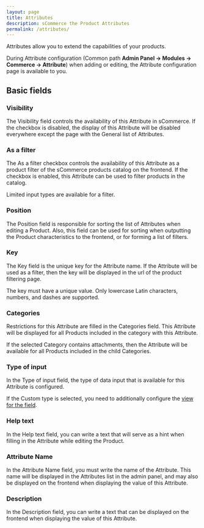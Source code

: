 ```yaml
---
layout: page
title: Attributes
description: sCommerce the Product Attributes
permalink: /attributes/
---
```

Attributes allow you to extend the capabilities of your products.

During Attribute configuration (Common path **Admin Panel -> Modules -> Commerce -> Attribute**)
when adding or editing, the Attribute configuration page is available to you.

## Basic fields

### Visibility

The Visibility field controls the availability of this Attribute in sCommerce. If the checkbox is disabled,
the display of this Attribute will be disabled everywhere except the page with the General list of Attributes.

### As a filter

The As a filter checkbox controls the availability of this Attribute as a product filter of the sCommerce
products catalog on the frontend. If the checkbox is enabled, this Attribute can be used to filter products
in the catalog.

Limited input types are available for a filter.

### Position

The Position field is responsible for sorting the list of Attributes when editing a Product. Also,
this field can be used for sorting when outputting the Product characteristics to the frontend,
or for forming a list of filters.

### Key

The Key field is the unique key for the Attribute name. If the Attribute will be used as a filter,
then the key will be displayed in the url of the product filtering page.

The key must have a unique value. Only lowercase Latin characters, numbers, and dashes are supported.

### Categories

Restrictions for this Attribute are filled in the Categories field. This Attribute will be displayed
for all Products included in the category with this Attribute.

If the selected Category contains attachments, then the Attribute will be available for all Products
included in the child Categories.

### Type of input

In the Type of input field, the type of data input that is available for this Attribute is configured.

If the Custom type is selected, you need to additionally configure the
[view for the field]({{site.baseurl}}/attributes/custom/).

### Help text

In the Help text field, you can write a text that will serve as a hint when filling in the Attribute
while editing the Product.

### Attribute Name

In the Attribute Name field, you must write the name of the Attribute. This name will be displayed in
the Attributes list in the admin panel, and may also be displayed on the frontend when displaying the
value of this Attribute.

### Description

In the Description field, you can write a text that can be displayed on the frontend when displaying
the value of this Attribute.
